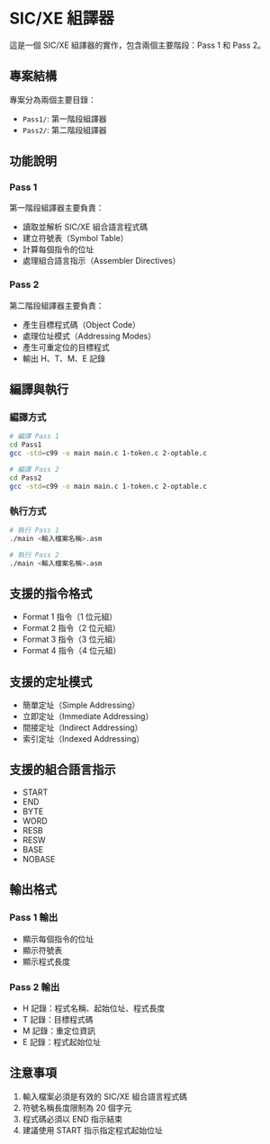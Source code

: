 # SIC/XE 組譯器

這是一個 SIC/XE 組譯器的實作，包含兩個主要階段：Pass 1 和 Pass 2。

## 專案結構

專案分為兩個主要目錄：
- `Pass1/`: 第一階段組譯器
- `Pass2/`: 第二階段組譯器

## 功能說明

### Pass 1
第一階段組譯器主要負責：
- 讀取並解析 SIC/XE 組合語言程式碼
- 建立符號表（Symbol Table）
- 計算每個指令的位址
- 處理組合語言指示（Assembler Directives）

### Pass 2
第二階段組譯器主要負責：
- 產生目標程式碼（Object Code）
- 處理位址模式（Addressing Modes）
- 產生可重定位的目標程式
- 輸出 H、T、M、E 記錄

## 編譯與執行

### 編譯方式
```bash
# 編譯 Pass 1
cd Pass1
gcc -std=c99 -o main main.c 1-token.c 2-optable.c

# 編譯 Pass 2
cd Pass2
gcc -std=c99 -o main main.c 1-token.c 2-optable.c
```

### 執行方式
```bash
# 執行 Pass 1
./main <輸入檔案名稱>.asm

# 執行 Pass 2
./main <輸入檔案名稱>.asm
```

## 支援的指令格式

- Format 1 指令（1 位元組）
- Format 2 指令（2 位元組）
- Format 3 指令（3 位元組）
- Format 4 指令（4 位元組）

## 支援的定址模式

- 簡單定址（Simple Addressing）
- 立即定址（Immediate Addressing）
- 間接定址（Indirect Addressing）
- 索引定址（Indexed Addressing）

## 支援的組合語言指示

- START
- END
- BYTE
- WORD
- RESB
- RESW
- BASE
- NOBASE

## 輸出格式

### Pass 1 輸出
- 顯示每個指令的位址
- 顯示符號表
- 顯示程式長度

### Pass 2 輸出
- H 記錄：程式名稱、起始位址、程式長度
- T 記錄：目標程式碼
- M 記錄：重定位資訊
- E 記錄：程式起始位址

## 注意事項

1. 輸入檔案必須是有效的 SIC/XE 組合語言程式碼
2. 符號名稱長度限制為 20 個字元
3. 程式碼必須以 END 指示結束
4. 建議使用 START 指示指定程式起始位址 